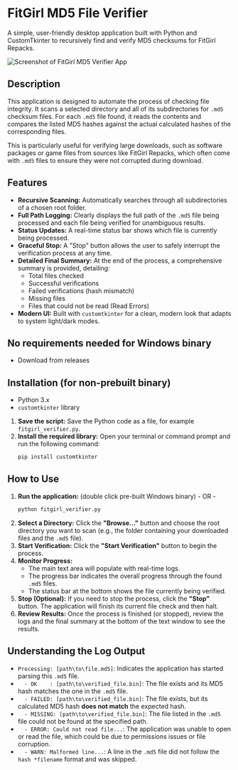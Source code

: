 # FitGirl MD5 File Verifier

A simple, user-friendly desktop application built with Python and CustomTkinter to recursively find and verify MD5 checksums for FitGirl Repacks.

![Screenshot of FitGirl MD5 Verifier App](https://i.imgur.com/your-screenshot-url.png) <!-- It's recommended to add a screenshot of your app here -->

## Description

This application is designed to automate the process of checking file integrity. It scans a selected directory and all of its subdirectories for `.md5` checksum files. For each `.md5` file found, it reads the contents and compares the listed MD5 hashes against the actual calculated hashes of the corresponding files.

This is particularly useful for verifying large downloads, such as software packages or game files from sources like FitGirl Repacks, which often come with `.md5` files to ensure they were not corrupted during download.

## Features

-   **Recursive Scanning:** Automatically searches through all subdirectories of a chosen root folder.
-   **Full Path Logging:** Clearly displays the full path of the `.md5` file being processed and each file being verified for unambiguous results.
-   **Status Updates:** A real-time status bar shows which file is currently being processed.
-   **Graceful Stop:** A "Stop" button allows the user to safely interrupt the verification process at any time.
-   **Detailed Final Summary:** At the end of the process, a comprehensive summary is provided, detailing:
    -   Total files checked
    -   Successful verifications
    -   Failed verifications (hash mismatch)
    -   Missing files
    -   Files that could not be read (Read Errors)
-   **Modern UI:** Built with `customtkinter` for a clean, modern look that adapts to system light/dark modes.

## No requirements needed for Windows binary
-   Download from releases
  
## Installation (for non-prebuilt binary)

-   Python 3.x
-   `customtkinter` library

1.  **Save the script:** Save the Python code as a file, for example `fitgirl_verifier.py`.
2.  **Install the required library:** Open your terminal or command prompt and run the following command:
    ```bash
    pip install customtkinter
    ```

## How to Use

1.  **Run the application:** (double click pre-built Windows binary) - OR -
    ```bash
    python fitgirl_verifier.py
    ```
2.  **Select a Directory:** Click the **"Browse..."** button and choose the root directory you want to scan (e.g., the folder containing your downloaded files and the `.md5` file).
3.  **Start Verification:** Click the **"Start Verification"** button to begin the process.
4.  **Monitor Progress:**
    -   The main text area will populate with real-time logs.
    -   The progress bar indicates the overall progress through the found `.md5` files.
    -   The status bar at the bottom shows the file currently being verified.
5.  **Stop (Optional):** If you need to stop the process, click the **"Stop"** button. The application will finish its current file check and then halt.
6.  **Review Results:** Once the process is finished (or stopped), review the logs and the final summary at the bottom of the text window to see the results.

## Understanding the Log Output

-   `Processing: [path\to\file.md5]`: Indicates the application has started parsing this `.md5` file.
-   `  - OK    : [path\to\verified_file.bin]`: The file exists and its MD5 hash matches the one in the `.md5` file.
-   `  - FAILED: [path\to\verified_file.bin]`: The file exists, but its calculated MD5 hash **does not match** the expected hash.
-   `  - MISSING: [path\to\verified_file.bin]`: The file listed in the `.md5` file could not be found at the specified path.
-   `  - ERROR: Could not read file...`: The application was unable to open or read the file, which could be due to permissions issues or file corruption.
-   `  - WARN: Malformed line...`: A line in the `.md5` file did not follow the `hash *filename` format and was skipped.
